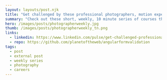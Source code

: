 ```yaml
---
layout: layouts/post.njk
title: "Get challenged by these professional photographers, motion experts and videographers through weekly, 10 minute video courses"
summary: "Check out these short, weekly, 10 minute series of courses that can help you keep up with the latest and challenge you to practice your skills. You'll learn about photo gear, get inspired by critiques, learn from practicing professional photographers, learn about the latest tools, mobile photography, Final Cut Pro, motion graphics and Nuke."
hero: /images/posts/photographerweekly.jpg
thumb: /images/posts/photographerweekly_tn.png
links:
  - linkedin: https://www.linkedin.com/pulse/get-challenged-professional-photographers-motion-10-video-villalobos
  - repo: https://github.com/planetoftheweb/angularformvalidation
tags:
  - post
  - external post
  - weekly series
  - photography
  - careers
---
```

